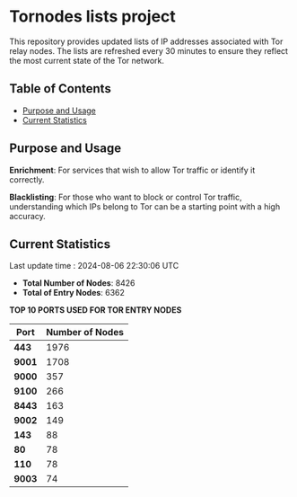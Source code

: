 # Tornodes lists project

This repository provides updated lists of IP addresses associated with Tor relay nodes. The lists are refreshed every 30 minutes to ensure they reflect the most current state of the Tor network.

## Table of Contents

- [Purpose and Usage](#purpose-and-usage)
- [Current Statistics](#current-statistics)


## Purpose and Usage

**Enrichment**: For services that wish to allow Tor traffic or identify it correctly.

**Blacklisting**: For those who want to block or control Tor traffic, understanding which IPs belong to Tor can be a starting point with a high accuracy.

## Current Statistics

Last update time : 2024-08-06 22:30:06 UTC

- **Total Number of Nodes**: 8426
- **Total of Entry Nodes**: 6362

**TOP 10 PORTS USED FOR TOR ENTRY NODES**

| **Port** | **Number of Nodes** |
|------|-----------------|
| **443**   | 1976  |
| **9001**   | 1708  |
| **9000**   | 357  |
| **9100**   | 266  |
| **8443**   | 163  |
| **9002**   | 149  |
| **143**   | 88  |
| **80**   | 78  |
| **110**   | 78  |
| **9003**   | 74  |

